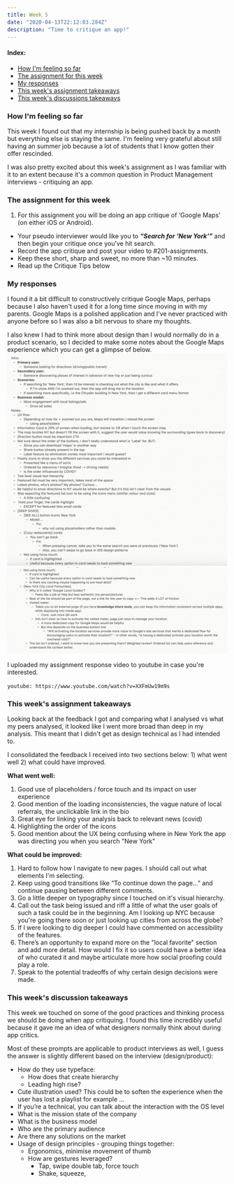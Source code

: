 ```yaml
---
title: Week 5
date: "2020-04-13T22:12:03.284Z"
description: "Time to critique an app!"
---
```


#### Index:

- [How I'm feeling so far](#howAmIfeeling)
- [The assignment for this week](#assignment)
- [My responses](#responses)
- [This week's assignment takeaways](#assignmentTakeaways)
- [This week's discussions takeaways](#discussionTakeaways)

### <a name="howAmIfeeling"></a> How I'm feeling so far
This week I found out that my internship is being pushed back by a month but everything else is staying the same. I'm feeling very grateful about still having an summer job because a lot of students that I know gotten their offer rescinded.

I was also pretty excited about this week's assignment as I was familiar with it to an extent because it's a common question in Product Management interviews - critiquing an app.

### <a name="assignment"></a> The assignment for this week
1. For this assignment you will be doing an app critique of ‘Google Maps’ (on either iOS or Android).
- Your pseudo interviewer would like you to ***“Search for ‘New York’”*** and then begin your critique once you’ve hit search.
- Record the app critique and post your video to #201-assignments.
- Keep these short, sharp and sweet, no more than ~10 minutes.
- Read up the Critique Tips below

### <a name="responses"></a> My responses
I found it a bit difficult to constructively critique Google Maps, perhaps because I also haven't used it for a long time since moving in with my parents. Google Maps is a polished application and I've never practiced with anyone before so I was also a bit nervous to share my thoughts. 

I also knew I had to think more about design than I would normally do in a product scenario, so I decided to make some notes about the Google Maps experience which you can get a glimpse of below. 
![Google Maps app critic notes](./gmaps_notes.png)
![Google Maps app critic notes](./gmaps_notes_2.png)

I uploaded my assignment response video to youtube in case you're interested.

`youtube: https://www.youtube.com/watch?v=XXFmUw19m9s`


### <a name="assignmentTakeaways"></a> This week's assignment takeaways
Looking back at the feedback I got and comparing what I analysed vs what my peers analysed, it looked like I went more broad than deep in my analysis. This meant that I didn't get as design technical as I had intended to. 

I consolidated the feedback I received into two sections below: 1) what went well 2) what could have improved.

**What went well:**
1. Good use of placeholders / force touch and its impact on user experience
2. Good mention of the loading inconsistencies, the vague nature of local referrals, the unclickable link in the bio
3. Great eye for linking your analysis back to relevant news (covid)
4. Highlighting the order of the icons
5. Good mention about the UX being confusing where in New York the app was directing you when you search "New York"

**What could be improved:**
1. Hard to follow how I navigate to new pages. I should call out what elements I'm selecting.
2. Keep using good transitions like “To continue down the page…” and continue pausing between different comments.
3. Go a little deeper on typography since I touched on it's visual hierarchy. 
4. Call out the task being issued and riff a little of what the user goals of such a task could be in the beginning. Am I looking up NYC because you're going there soon or just looking up cities from across the globe?
5. If I were looking to dig deeper I could have commented on accessibility of the features.
6. There’s an opportunity to expand more on the "local favorite" section and add more detail. How would I fix it so users could have a better idea of who curated it and maybe articulate more how social proofing could play a role.
7. Speak to the potential tradeoffs of why certain design decisions were made. 


### <a name="discussionTakeaways"></a> This week's discussion takeaways
This week we touched on some of the good practices and thinking process we should be doing when app critiquing. I found this time incredibly useful because it gave me an idea of what designers normally think about during app critics. 

Most of these prompts are applicable to product interviews as well, I guess the answer is slightly different based on the interview (design/product): 
- How do they use typeface:
    - How does that create hierarchy 
    - Leading high rise? 
- Cute illustration used? This could be to soften the experience when the user has lost a playlist for example … 
- If you’re a technical, you can talk about the interaction with the OS level 
- What is the mission state of the company
- What is the business model 
- Who are the primary audience 
- Are there any solutions on the market 
- Usage of design principles - grouping things together:
    - Ergonomics, minimise movement of thumb 
    - How are gestures leveraged?
        - Tap, swipe double tab, force touch
        - Shake, squeeze, 
